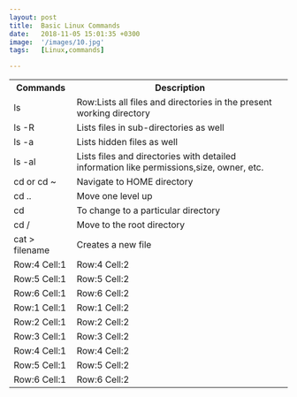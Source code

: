 ```yaml
---
layout: post
title:  Basic Linux Commands
date:   2018-11-05 15:01:35 +0300
image:  '/images/10.jpg'
tags:   [Linux,commands]

---
```


<div class="table-container">
  <table>
    <tr><th>Commands</th><th>Description</th></tr>
    <tr><td>ls</td><td>Row:Lists all files and directories in the present working directory</td></tr>
    <tr><td>ls -R</td><td>Lists files in sub-directories as well</td></tr>
    <tr><td>ls -a</td><td>Lists hidden files as well</td></tr>
    <tr><td>ls -al</td><td>Lists files and directories with detailed information like permissions,size, owner, etc.</td></tr>
    <tr><td>cd or cd ~</td><td>Navigate to HOME directory</td></tr>
    <tr><td>cd ..</td><td>Move one level up</td></tr>
    <tr><td>cd</td><td>To change to a particular directory</td></tr>
    <tr><td>cd /</td><td>Move to the root directory</td></tr>
    <tr><td>cat > filename</td><td>Creates a new file</td></tr>
    <tr><td>Row:4 Cell:1</td><td>Row:4 Cell:2</td></tr>
    <tr><td>Row:5 Cell:1</td><td>Row:5 Cell:2</td></tr>
    <tr><td>Row:6 Cell:1</td><td>Row:6 Cell:2</td></tr>
    <tr><td>Row:1 Cell:1</td><td>Row:1 Cell:2</td></tr>
    <tr><td>Row:2 Cell:1</td><td>Row:2 Cell:2</td></tr>
    <tr><td>Row:3 Cell:1</td><td>Row:3 Cell:2</td></tr>
    <tr><td>Row:4 Cell:1</td><td>Row:4 Cell:2</td></tr>
    <tr><td>Row:5 Cell:1</td><td>Row:5 Cell:2</td></tr>
    <tr><td>Row:6 Cell:1</td><td>Row:6 Cell:2</td></tr>
  </table>
</div>